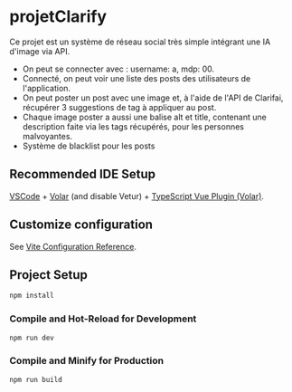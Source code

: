 # projetClarify

Ce projet est un système de réseau social très simple intégrant une IA d'image via API.
- On peut se connecter avec : username: a, mdp: 00.  
- Connecté, on peut voir une liste des posts des utilisateurs de l'application.  
- On peut poster un post avec une image et, à l'aide de l'API de Clarifai, récupérer 3 suggestions de tag à appliquer au post.  
- Chaque image poster a aussi une balise alt et title, contenant une description faite via les tags récupérés, pour les personnes malvoyantes.
- Système de blacklist pour les posts

## Recommended IDE Setup

[VSCode](https://code.visualstudio.com/) + [Volar](https://marketplace.visualstudio.com/items?itemName=Vue.volar) (and disable Vetur) + [TypeScript Vue Plugin (Volar)](https://marketplace.visualstudio.com/items?itemName=Vue.vscode-typescript-vue-plugin).

## Customize configuration

See [Vite Configuration Reference](https://vitejs.dev/config/).

## Project Setup

```sh
npm install
```

### Compile and Hot-Reload for Development

```sh
npm run dev
```

### Compile and Minify for Production

```sh
npm run build
```
